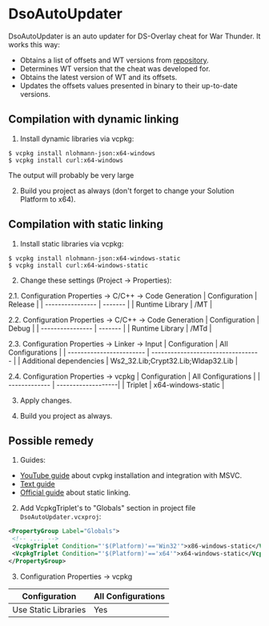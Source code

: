 # DsoAutoUpdater 
DsoAutoUpdater is an auto updater for DS-Overlay cheat for War Thunder. It works this way:
* Obtains a list of offsets and WT versions from [repository](https://github.com/Hxnter999/ThunderDumps).
* Determines WT version that the cheat was developed for.
* Obtains the latest version of WT and its offsets.
* Updates the offsets values presented in binary to their up-to-date versions.


## Compilation with dynamic linking
1. Install dynamic libraries via vcpkg:
```shell
$ vcpkg install nlohmann-json:x64-windows
$ vcpkg install curl:x64-windows
```
The output will probably be very large

2. Build you project as always (don't forget to change your Solution Platform to x64).


## Compilation with static linking
1. Install static libraries via vcpkg:
```shell
$ vcpkg install nlohmann-json:x64-windows-static
$ vcpkg install curl:x64-windows-static
```

2. Change these settings (Project -> Properties):
 
2.1. Configuration Properties -> C/C++ -> Code Generation
| Configuration    | Release |
| ---------------- | ------- |
| Runtime Library  | /MT     |

2.2. Configuration Properties -> C/C++ -> Code Generation
| Configuration    | Debug   |
| ---------------- | ------- |
| Runtime Library  | /MTd    |

2.3. Configuration Properties -> Linker -> Input
| Configuration    	       | All Configurations   		            |
| ------------------------ | ---------------------------------- |
| Additional dependencies  | Ws2_32.Lib;Crypt32.Lib;Wldap32.Lib |			

2.4. Configuration Properties -> vcpkg
| Configuration | All Configurations |
| ------------- | -------------------|
| Triplet       | x64-windows-static |	

3. Apply changes.

4. Build you project as always.


## Possible remedy
1. Guides:
* [YouTube guide](https://www.youtube.com/watch?v=9TNPhanYbrA) about cvpkg installation and integration with MSVC.
* [Text guide](https://levelup.gitconnected.com/how-to-statically-link-c-libraries-with-vcpkg-visual-studio-2019-435c2d4ace03)
* [Official guide](https://devblogs.microsoft.com/cppblog/vcpkg-updates-static-linking-is-now-available/) about static linking.

2. Add VcpkgTriplet's to "Globals" section in project file `DsoAutoUpdater.vcxproj`:
```xml
<PropertyGroup Label="Globals">
 <!-- .... -->
 <VcpkgTriplet Condition="'$(Platform)'=='Win32'">x86-windows-static</VcpkgTriplet>
 <VcpkgTriplet Condition="'$(Platform)'=='x64'">x64-windows-static</VcpkgTriplet>
</PropertyGroup>
```

3. Configuration Properties -> vcpkg

| Configuration        | All Configurations |
| -------------------- | ------------------ |
| Use Static Libraries | Yes 		             |
